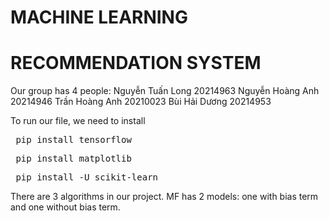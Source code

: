 # MACHINE LEARNING
# RECOMMENDATION SYSTEM
<p>Our group has 4 people: 
    Nguyễn Tuấn Long 20214963
    Nguyễn Hoàng Anh 20214946
    Trần Hoàng Anh 20210023
    Bùi Hải Dương 20214953<p>
<p>
To run our file, we need to install
<p>
<pre> pip install tensorflow <span class="pl-k"></span></pre>
<pre> pip install matplotlib <span class="pl-k"></span></pre>
<pre> pip install -U scikit-learn <span class="pl-k"></span></pre>
<p>
There are 3 algorithms in our project. MF has 2 models: one with bias term and one without bias term.
<p>